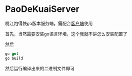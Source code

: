 # PaoDeKuaiServer
桃江跑得快go版本服务端，需配合[客户端](https://github.com/tianhe1986/PaoDeKuaiClient)使用

首先，当然需要安装go语言环境，这个我就不讲怎么安装配置了

然后
```js
go get
go build
```

然后运行编译出来的二进制文件即可